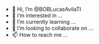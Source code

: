- 👋 Hi, I’m @BOBLucasAvilaTI
- 👀 I’m interested in ...
- 🌱 I’m currently learning ...
- 💞️ I’m looking to collaborate on ...
- 📫 How to reach me ...

<!---
BOBLucasAvilaTI/BOBLucasAvilaTI is a ✨ special ✨ repository because its `README.md` (this file) appears on your GitHub profile.
You can click the Preview link to take a look at your changes.
--->

